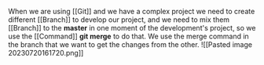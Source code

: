 
When we are using [[Git]] and we have a complex project we need to create different [[Branch]] to develop our project, and we need to mix them [[Branch]] to the **master** in one moment of the development's project, so we use the [[Command]] **git merge** to do that. We use the merge command in the branch that we want to get the changes from the other.
![[Pasted image 20230720161720.png]]
